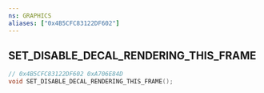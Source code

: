 ```yaml
---
ns: GRAPHICS
aliases: ["0x4B5CFC83122DF602"]
---
```

## SET_DISABLE_DECAL_RENDERING_THIS_FRAME

```c
// 0x4B5CFC83122DF602 0xA706E84D
void SET_DISABLE_DECAL_RENDERING_THIS_FRAME();
```


